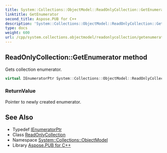 ```yaml
---
title: System::Collections::ObjectModel::ReadOnlyCollection::GetEnumerator method
linktitle: GetEnumerator
second_title: Aspose.PUB for C++
description: 'System::Collections::ObjectModel::ReadOnlyCollection::GetEnumerator method. Gets collection enumerator in C++.'
type: docs
weight: 600
url: /cpp/system.collections.objectmodel/readonlycollection/getenumerator/
---
```

## ReadOnlyCollection::GetEnumerator method


Gets collection enumerator.

```cpp
virtual IEnumeratorPtr System::Collections::ObjectModel::ReadOnlyCollection<T>::GetEnumerator() override
```


### ReturnValue

Pointer to newly created enumerator.

## See Also

* Typedef [IEnumeratorPtr](../ienumeratorptr/)
* Class [ReadOnlyCollection](../)
* Namespace [System::Collections::ObjectModel](../../)
* Library [Aspose.PUB for C++](../../../)
